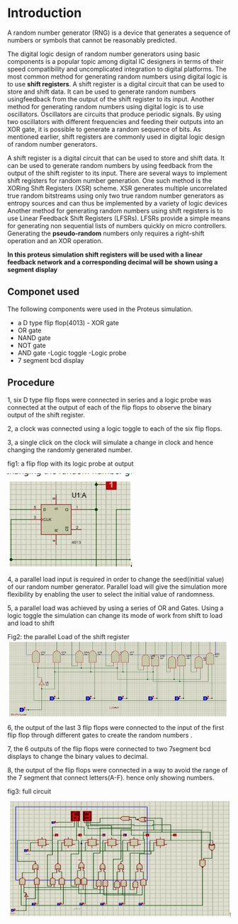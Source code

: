 # Introduction
A random number generator (RNG) is a device that generates a sequence of numbers or symbols that cannot be reasonably predicted. 

The digital logic design of random number generators using basic
components is a popular topic among digital IC designers in terms of their
speed compatibility and uncomplicated integration to digital platforms. The most common method for generating random numbers using digital logic
is to use **shift registers**. A shift register is a digital circuit that can be used to
store and shift data. It can be used to generate random numbers usingfeedback from the output of the shift register to its input. Another method for generating random numbers using digital logic is to use
oscillators. Oscillators are circuits that produce periodic signals. By using two
oscillators with different frequencies and feeding their outputs into an XOR
gate, it is possible to generate a random sequence of bits. As mentioned earlier, shift registers are commonly used in digital logic design of random number generators. 

A shift register is a digital circuit that
can be used to store and shift data. It can be used to generate random
numbers by using feedback from the output of the shift register to its input. There are several ways to implement shift registers for random number generation. One such method is the XORing Shift Registers (XSR) scheme. XSR
generates multiple uncorrelated true random bitstreams using only two true
random number generators as entropy sources and can thus be implemented
by a variety of logic devices
Another method for generating random numbers using shift registers is to use
Linear Feedback Shift Registers (LFSRs). LFSRs provide a simple means for
generating non sequential lists of numbers quickly on micro controllers. Generating the **pseudo-random** numbers only requires a right-shift operation
and an XOR operation. 

**In this proteus simulation shift registers will be used with a linear feedback network and a corresponding decimal will be** **shown using a segment display**

## Componet used
The following components were used in the Proteus simulation. 
- a D type flip flop(4013) - XOR gate
- OR gate
- NAND gate
- NOT gate
- AND gate
-Logic toggle
-Logic probe
- 7 segment bcd display
## Procedure
1, six D type flip flops were connected in series and a logic probe was connected at the output of each of the flip flops to observe the binary output of the shift register.

2, a clock was connected using a logic toggle to each of the six flip flops. 

3, a single click on the clock will simulate a change in clock and hence
changing the randomly generated number. 

fig1: a flip flop with its logic probe at output

![alt text](Images/image.png)

4, a parallel load input is required in order to change the seed(initial value) of
our random number generator. Parallel load will give the simulation more
flexibility by enabling the user to select the initial value of randomness. 

5, a parallel load was achieved by using a series of OR and Gates. Using a logic
toggle the simulation can change its mode of work from shift to load and load
to shift

Fig2: the parallel Load of the shift register
![alt text](Images/image-1.png)

6, the output of the last 3 flip flops were connected to the input of the first flip
flop through different gates to create the random numbers . 

7, the 6 outputs of the flip flops were connected to two 7segment bcd displays
to change the binary values to decimal. 

8, the output of the flip flops were connected in a way to avoid the range of
the 7 segment that connect letters(A-F). hence only showing numbers.

fig3: full circuit

![alt text](Images/image-2.png)



